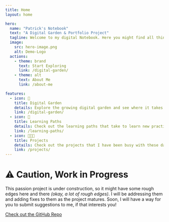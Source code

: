 ```yaml
---
title: Home
layout: home

hero:
  name: "Patrick's Notebook"
  text: "A Digital Garden & Portfolio Project"
  tagline: Welcome to my digital Notebook. Here you might find all things that I share via the learn in public initiative.
  image:
    src: hero-image.png
    alt: Demo-Logo
  actions:
    - theme: brand
      text: Start Exploring
      link: /digital-garden/
    - theme: alt
      text: About Me
      link: /about-me

features:
  - icon: 🌱
    title: Digital Garden
    details: Explore the growing digital garden and see where it takes you this time.
    link: /digital-garden/
  - icon: 📖
    title: Learning Paths
    details: Check out the learning paths that take to learn new practices, technologies and ideologies
    link: /learning-paths/
  - icon: 👨🏾‍💻
    title: Projects
    details: Check out the projects that I have been busy with these days.
    link: /projects/
---
```


<!-- Custom home layout -->
<div class="custom-layout">
  <h1>⚠️ Caution, Work in Progress</h1>
  <p>This passion project is under construction, so it might have some rough edges here and there <em>(okay, a lot of rough edges)</em>. I will be addressing them and adding fixes to them as the project matures. Soon, I will have a way for you to submit suggestions to me, if that interests you!</p>
  <a href="https://github.com/PatrickAmbrosso/Portfolio" target="_blank" class="btn">Check out the GitHub Repo</a>
</div>